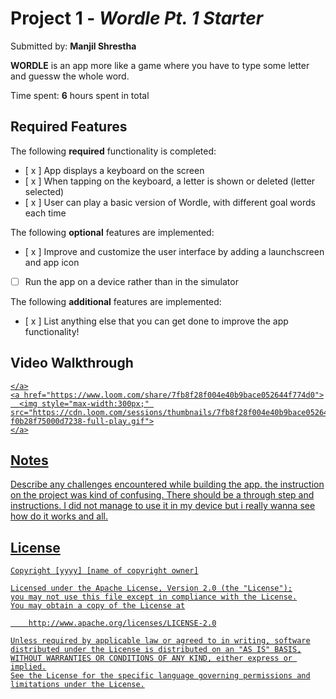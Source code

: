 # Project 1 - *Wordle Pt. 1 Starter*

Submitted by: **Manjil Shrestha**

**WORDLE** is an app more like a game where you have to type some letter and guessw the whole word.

Time spent: **6** hours spent in total

## Required Features

The following **required** functionality is completed:

- [ x ] App displays a keyboard on the screen
- [ x ] When tapping on the keyboard, a letter is shown or deleted (letter selected)
- [ x ] User can play a basic version of Wordle, with different goal words each time

The following **optional** features are implemented:

- [ x ] Improve and customize the user interface by adding a launchscreen and app icon
- [  ] Run the app on a device rather than in the simulator

The following **additional** features are implemented:

- [ x ] List anything else that you can get done to improve the app functionality!

## Video Walkthrough

<div>
    <a href="https://www.loom.com/share/7fb8f28f004e40b9bace052644f774d0">
      
    </a>
    <a href="https://www.loom.com/share/7fb8f28f004e40b9bace052644f774d0">
      <img style="max-width:300px;" src="https://cdn.loom.com/sessions/thumbnails/7fb8f28f004e40b9bace052644f774d0-f0b28f75000d7238-full-play.gif">
    </a>
  </div>


## Notes

Describe any challenges encountered while building the app.
the instruction on the project was kind of confusing. There should be a through step and instructions.
I did not manage to use it in my device but i really wanna see how do it works and all.

## License

    Copyright [yyyy] [name of copyright owner]

    Licensed under the Apache License, Version 2.0 (the "License");
    you may not use this file except in compliance with the License.
    You may obtain a copy of the License at

        http://www.apache.org/licenses/LICENSE-2.0

    Unless required by applicable law or agreed to in writing, software
    distributed under the License is distributed on an "AS IS" BASIS,
    WITHOUT WARRANTIES OR CONDITIONS OF ANY KIND, either express or implied.
    See the License for the specific language governing permissions and
    limitations under the License.
